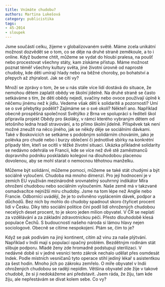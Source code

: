 ```yaml
---
title: Vnímáte chudobu?
authors: Martina Lukešová
category: publicistika
tags: 
- 45-2014
- sloupek
---
```

Jsme součástí celku, žijeme v globalizovaném světě. Máme zcela unikátní možnost dozvědět se o tom, co se děje na druhé straně zeměkoule, a to i online. Když budeme chtít, můžeme se vydat do hloubi pralesa, na poušť nebo procestovat všechny státy, kam získáme přístup. Máme možnost poznat téměř všechny kultury světa, jiné životní úrovně od naprosté chudoby, kde děti umírají hlady nebo na běžné choroby, po bohatství a přepych až zhýralost. Jak se cítí vy? 

Množí se zprávy o tom, že se u nás stále více lidí dostává do situace, že nemohou dětem zaplatit obědy ve školní jídelně. Na druhé straně se často setkáváme s tím, že děti obědy nejedí, svačiny nebo ovoce používají úplně k něčemu jinému než k jídlu. Vedeme však děti k solidaritě a pozornosti? Umí se o své přebytky podělit? Zajímáme se o své okolí? Někteří ano. Například obecně prospěšná společnost Světýlko z Brna ve spolupráci s řediteli škol připravila projekt Obědy pro školáky, v rámci kterého vybraným dětem od letošního ledna hradí stravování, a to přímo školní jídelně. Příspěvek tak není možné zneužít na něco jiného, jak se někdy děje se sociálními dávkami. Také v Boskovicích se setkáme s podobným solidárním chováním, jako je polévka pro chudé nebo i burzy oblečení či jednotlivé sbírky na konkrétní případy těm, kteří se ocitli v těžké životní situaci. Ukázka příkladné solidarity se nedávno odehrála ve Francii, kde se více než dvě stě zaměstnanců dopravního podniku poskládalo kolegovi na dlouhodobou placenou dovolenou, aby se mohl starat o nemocnou těhotnou manželku. 

Můžeme být solidární, můžeme pomoci, můžeme se také stát chudými a být sociálně vyloučeni. Chudoba má mnoho dimenzí. Pro její hodnocení je v zemích EU využíván mezinárodně srovnatelný souhrnný indikátor Míra ohrožení chudobou nebo sociálním vyloučením. Naše země má v takzvané osmadvacítce nejnižší míru chudoby. Jsme na tom lépe než Anglie nebo Francie. Odborníci uvádějí, že je to ovlivněno vyplácením dávek, podpor a důchodů. Bez nich by mohlo do chudoby spadnout skoro čtyřicet procent lidí v Česku. Díky této sociální politice činí podíl lidí ohrožených chudobou necelých deset procent, to je skoro jeden milion obyvatel. V ČR se neplatí za vzdělávání a za základní zdravotnickou péči. Přesto dlouhodobě klesá populace Čechů. S budoucností našeho národa si lámou hlavy nejen sociologové. Obecně se cítíme nespokojení. Ptám se, čím to je?

Když se pak podívám na jiný kontinent, cítím až vinu za naše plýtvání. Například v Indii mají s populací opačný problém. Bezdětným rodinám stát slibuje podporu. Mladé ženy zde hromadně podstupují sterilizaci. V nedávné době si v jedné vesnici tento zákrok nechalo udělat přes osmdesát Indek. Podle místních vesničanů tyto operace stihl jediný lékař s asistentkou za šest hodin. Mnoho jich po zákroku zemřelo. O míře obyvatel v Indii ohrožených chudobou se raději nepídím. Většina obyvatel zde žije v takové chudobě, že si ji nedokážeme ani představit. Jsem ráda, že žiju, tam kde žiju, ale nepřestávám se dívat kolem sebe. Co vy? 
